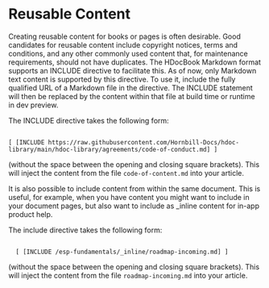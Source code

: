 # Reusable Content

Creating reusable content for books or pages is often desirable. Good candidates for reusable content include copyright notices, terms and conditions, and any other commonly used content that, for maintenance requirements, should not have duplicates. The HDocBook Markdown format supports an INCLUDE directive to facilitate this. As of now, only Markdown text content is supported by this directive. To use it, include the fully qualified URL of a Markdown file in the directive. The INCLUDE statement will then be replaced by the content within that file at build time or runtime in dev preview.

The INCLUDE directive takes the following form:

<code>
[ [INCLUDE https://raw.githubusercontent.com/Hornbill-Docs/hdoc-library/main/hdoc-library/agreements/code-of-conduct.md] ]
</code>

(without the space between the opening and closing square brackets). This will inject the content from the file `code-of-content.md` into your article.

It is also possible to include content from within the same document. This is useful, for example, when you have content you might want to include in your document pages, but also want to include as _inline content for in-app product help. 

The include directive takes the following form:

<code>
  [ [INCLUDE /esp-fundamentals/_inline/roadmap-incoming.md] ]
</code>

(without the space between the opening and closing square brackets). This will inject the content from the file `roadmap-incoming.md` into your article.
